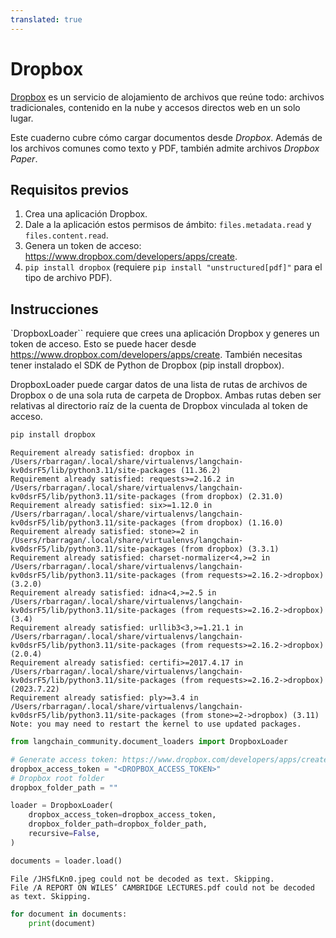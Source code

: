 ```yaml
---
translated: true
---
```


# Dropbox

[Dropbox](https://en.wikipedia.org/wiki/Dropbox) es un servicio de alojamiento de archivos que reúne todo: archivos tradicionales, contenido en la nube y accesos directos web en un solo lugar.

Este cuaderno cubre cómo cargar documentos desde *Dropbox*. Además de los archivos comunes como texto y PDF, también admite archivos *Dropbox Paper*.

## Requisitos previos

1. Crea una aplicación Dropbox.
2. Dale a la aplicación estos permisos de ámbito: `files.metadata.read` y `files.content.read`.
3. Genera un token de acceso: https://www.dropbox.com/developers/apps/create.
4. `pip install dropbox` (requiere `pip install "unstructured[pdf]"` para el tipo de archivo PDF).

## Instrucciones

`DropboxLoader`` requiere que crees una aplicación Dropbox y generes un token de acceso. Esto se puede hacer desde https://www.dropbox.com/developers/apps/create. También necesitas tener instalado el SDK de Python de Dropbox (pip install dropbox).

DropboxLoader puede cargar datos de una lista de rutas de archivos de Dropbox o de una sola ruta de carpeta de Dropbox. Ambas rutas deben ser relativas al directorio raíz de la cuenta de Dropbox vinculada al token de acceso.

```python
pip install dropbox
```

```output
Requirement already satisfied: dropbox in /Users/rbarragan/.local/share/virtualenvs/langchain-kv0dsrF5/lib/python3.11/site-packages (11.36.2)
Requirement already satisfied: requests>=2.16.2 in /Users/rbarragan/.local/share/virtualenvs/langchain-kv0dsrF5/lib/python3.11/site-packages (from dropbox) (2.31.0)
Requirement already satisfied: six>=1.12.0 in /Users/rbarragan/.local/share/virtualenvs/langchain-kv0dsrF5/lib/python3.11/site-packages (from dropbox) (1.16.0)
Requirement already satisfied: stone>=2 in /Users/rbarragan/.local/share/virtualenvs/langchain-kv0dsrF5/lib/python3.11/site-packages (from dropbox) (3.3.1)
Requirement already satisfied: charset-normalizer<4,>=2 in /Users/rbarragan/.local/share/virtualenvs/langchain-kv0dsrF5/lib/python3.11/site-packages (from requests>=2.16.2->dropbox) (3.2.0)
Requirement already satisfied: idna<4,>=2.5 in /Users/rbarragan/.local/share/virtualenvs/langchain-kv0dsrF5/lib/python3.11/site-packages (from requests>=2.16.2->dropbox) (3.4)
Requirement already satisfied: urllib3<3,>=1.21.1 in /Users/rbarragan/.local/share/virtualenvs/langchain-kv0dsrF5/lib/python3.11/site-packages (from requests>=2.16.2->dropbox) (2.0.4)
Requirement already satisfied: certifi>=2017.4.17 in /Users/rbarragan/.local/share/virtualenvs/langchain-kv0dsrF5/lib/python3.11/site-packages (from requests>=2.16.2->dropbox) (2023.7.22)
Requirement already satisfied: ply>=3.4 in /Users/rbarragan/.local/share/virtualenvs/langchain-kv0dsrF5/lib/python3.11/site-packages (from stone>=2->dropbox) (3.11)
Note: you may need to restart the kernel to use updated packages.
```

```python
from langchain_community.document_loaders import DropboxLoader
```

```python
# Generate access token: https://www.dropbox.com/developers/apps/create.
dropbox_access_token = "<DROPBOX_ACCESS_TOKEN>"
# Dropbox root folder
dropbox_folder_path = ""
```

```python
loader = DropboxLoader(
    dropbox_access_token=dropbox_access_token,
    dropbox_folder_path=dropbox_folder_path,
    recursive=False,
)
```

```python
documents = loader.load()
```

```output
File /JHSfLKn0.jpeg could not be decoded as text. Skipping.
File /A REPORT ON WILES’ CAMBRIDGE LECTURES.pdf could not be decoded as text. Skipping.
```

```python
for document in documents:
    print(document)
```
